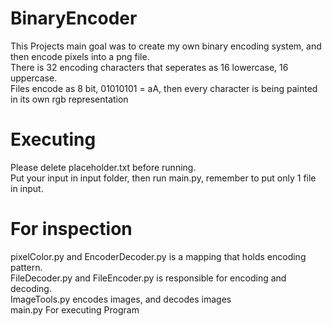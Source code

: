 # BinaryEncoder

This Projects main goal was to create my own binary encoding system, and then encode pixels into a png file.<br />
There is 32 encoding characters that seperates as 16 lowercase, 16 uppercase. <br />
Files encode as 8 bit, 01010101 = aA, then every character is being painted in its own rgb representation<br />

# Executing
Please delete placeholder.txt before running.<br />
Put your input in input folder, then run main.py, remember to put only 1 file in input. <br />

# For inspection
pixelColor.py and EncoderDecoder.py is a mapping that holds encoding pattern.<br />
FileDecoder.py and FileEncoder.py is responsible for encoding and decoding.<br />
ImageTools.py encodes images, and decodes images<br />
main.py For executing Program<br />
